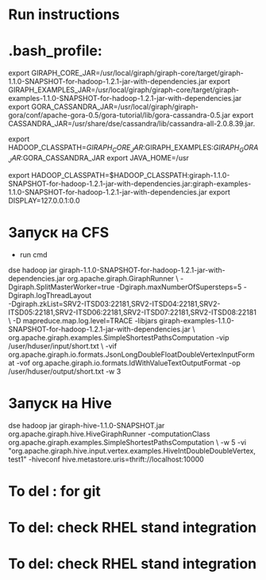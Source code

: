Run instructions
=============

# .bash_profile:

export GIRAPH_CORE_JAR=/usr/local/giraph/giraph-core/target/giraph-1.1.0-SNAPSHOT-for-hadoop-1.2.1-jar-with-dependencies.jar
export GIRAPH_EXAMPLES_JAR=/usr/local/giraph/giraph-core/target/giraph-examples-1.1.0-SNAPSHOT-for-hadoop-1.2.1-jar-with-dependencies.jar
export GORA_CASSANDRA_JAR=/usr/local/giraph/giraph-gora/conf/apache-gora-0.5/gora-tutorial/lib/gora-cassandra-0.5.jar
export CASSANDRA_JAR=/usr/share/dse/cassandra/lib/cassandra-all-2.0.8.39.jar.

export HADOOP_CLASSPATH=$GIRAPH_CORE_JAR:$GIRAPH_EXAMPLES:$GIRAPH_GORA_JAR:$GORA_CASSANDRA_JAR
export JAVA_HOME=/usr

export HADOOP_CLASSPATH=$HADOOP_CLASSPATH:giraph-1.1.0-SNAPSHOT-for-hadoop-1.2.1-jar-with-dependencies.jar:giraph-examples-1.1.0-SNAPSHOT-for-hadoop-1.2.1-jar-with-dependencies.jar
export DISPLAY=127.0.0.1:0.0

# Запуск на CFS

- run cmd 

dse hadoop jar giraph-1.1.0-SNAPSHOT-for-hadoop-1.2.1-jar-with-dependencies.jar org.apache.giraph.GiraphRunner \ 
-Dgiraph.SplitMasterWorker=true -Dgiraph.maxNumberOfSupersteps=5 -Dgiraph.logThreadLayout \
 -Dgiraph.zkList=SRV2-ITSD03:22181,SRV2-ITSD04:22181,SRV2-ITSD05:22181,SRV2-ITSD06:22181,SRV2-ITSD07:22181,SRV2-ITSD08:22181 
 \ -D mapreduce.map.log.level=TRACE  -libjars giraph-examples-1.1.0-SNAPSHOT-for-hadoop-1.2.1-jar-with-dependencies.jar \ 
 org.apache.giraph.examples.SimpleShortestPathsComputation -vip /user/hduser/input/short.txt \ 
 -vif org.apache.giraph.io.formats.JsonLongDoubleFloatDoubleVertexInputFormat -vof org.apache.giraph.io.formats.IdWithValueTextOutputFormat -op /user/hduser/output/short.txt -w 3
 
# Запуск на Hive

dse hadoop jar giraph-hive-1.1.0-SNAPSHOT.jar org.apache.giraph.hive.HiveGiraphRunner -computationClass org.apache.giraph.examples.SimpleShortestPathsComputation \ 
-w 5 -vi "org.apache.giraph.hive.input.vertex.examples.HiveIntDoubleDoubleVertex, test1" -hiveconf hive.metastore.uris=thrift://localhost:10000
 
# To del : for git
# To del: check RHEL stand integration
#  To del: check RHEL stand integration